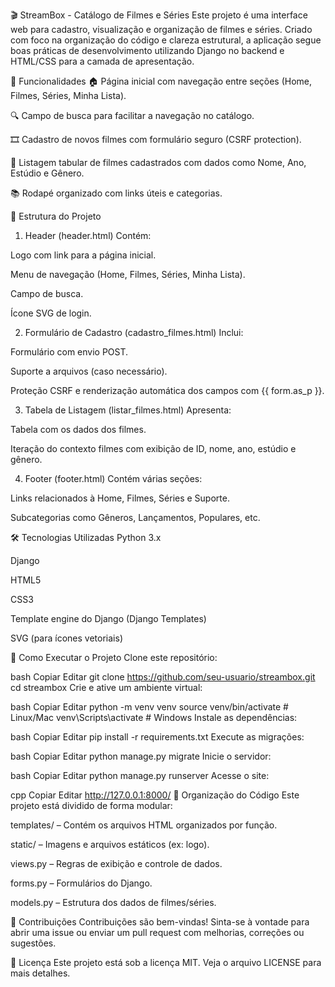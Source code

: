 🎬 StreamBox - Catálogo de Filmes e Séries
Este projeto é uma interface web para cadastro, visualização e organização de filmes e séries. Criado com foco na organização do código e clareza estrutural, a aplicação segue boas práticas de desenvolvimento utilizando Django no backend e HTML/CSS para a camada de apresentação.

🧩 Funcionalidades
🏠 Página inicial com navegação entre seções (Home, Filmes, Séries, Minha Lista).

🔍 Campo de busca para facilitar a navegação no catálogo.

🎞️ Cadastro de novos filmes com formulário seguro (CSRF protection).

📄 Listagem tabular de filmes cadastrados com dados como Nome, Ano, Estúdio e Gênero.

📚 Rodapé organizado com links úteis e categorias.

📁 Estrutura do Projeto
1. Header (header.html)
Contém:

Logo com link para a página inicial.

Menu de navegação (Home, Filmes, Séries, Minha Lista).

Campo de busca.

Ícone SVG de login.

2. Formulário de Cadastro (cadastro_filmes.html)
Inclui:

Formulário com envio POST.

Suporte a arquivos (caso necessário).

Proteção CSRF e renderização automática dos campos com {{ form.as_p }}.

3. Tabela de Listagem (listar_filmes.html)
Apresenta:

Tabela com os dados dos filmes.

Iteração do contexto filmes com exibição de ID, nome, ano, estúdio e gênero.

4. Footer (footer.html)
Contém várias seções:

Links relacionados à Home, Filmes, Séries e Suporte.

Subcategorias como Gêneros, Lançamentos, Populares, etc.

🛠️ Tecnologias Utilizadas
Python 3.x

Django

HTML5

CSS3

Template engine do Django (Django Templates)

SVG (para ícones vetoriais)

🚀 Como Executar o Projeto
Clone este repositório:

bash
Copiar
Editar
git clone https://github.com/seu-usuario/streambox.git
cd streambox
Crie e ative um ambiente virtual:

bash
Copiar
Editar
python -m venv venv
source venv/bin/activate  # Linux/Mac
venv\Scripts\activate     # Windows
Instale as dependências:

bash
Copiar
Editar
pip install -r requirements.txt
Execute as migrações:

bash
Copiar
Editar
python manage.py migrate
Inicie o servidor:

bash
Copiar
Editar
python manage.py runserver
Acesse o site:

cpp
Copiar
Editar
http://127.0.0.1:8000/
📌 Organização do Código
Este projeto está dividido de forma modular:

templates/ – Contém os arquivos HTML organizados por função.

static/ – Imagens e arquivos estáticos (ex: logo).

views.py – Regras de exibição e controle de dados.

forms.py – Formulários do Django.

models.py – Estrutura dos dados de filmes/séries.

🤝 Contribuições
Contribuições são bem-vindas! Sinta-se à vontade para abrir uma issue ou enviar um pull request com melhorias, correções ou sugestões.

📄 Licença
Este projeto está sob a licença MIT. Veja o arquivo LICENSE para mais detalhes.
